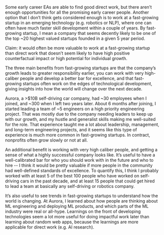 Some early career EAs are able to find good direct work, but there aren’t enough opportunities for all the promising early career people. Another option that I don’t think gets considered enough is to work at a fast-growing startup in an emerging technology (e.g. robotics or NLP), where one can often have much faster skill development within a couple of years. By fast-growing startup, I mean a company that seems decently likely to be one of the top ~20 highest valued startups founded in a given 5 year period.

Claim: it would often be more valuable to work at a fast-growing startup than direct work that doesn’t seem likely to have high positive counterfactual impact or high potential for individual growth.

The three main benefits from fast-growing startups are that the company’s growth leads to greater responsibility earlier, you can work with very high-caliber people and develop a better bar for excellence, and that fast-growing startups often work on the edges of technological development, giving insights into how the world will change over the next decade.

Aurora, a >$10B self-driving car company, had ~30 employees when I joined, and ~300 when I left two years later. About 6 months after joining, I started leading a team of ~5 engineers on a high priority engineering project. That was mostly due to the company needing leaders to keep up with our growth, and my hustle and generalist skills making me well-suited for the role. That experience taught me a lot about leadership, management, and long-term engineering projects, and it seems like this type of experience is much more common in fast-growing startups. In contract, nonprofits often grow slowly or not at all.

An additional benefit is working with very high caliber people, and getting a sense of what a highly successful company looks like. It’s useful to have a well-calibrated bar for who you should work with in the future and who to hire -- I think it would be pretty valuable if more people in the community had well-defined standards of excellence. To quantify this, I think I probably worked with at least 5 of the best 100 people who have worked on self-driving cars in the past decade, and at least 15 people that could get hired to lead a team at basically any self-driving or robotics company.

It’s also useful to see trends in fast-growing startups to understand how the world is changing. At Aurora, I learned about how people are thinking about ML engineering and deploying ML products, and which parts of the ML industry were real or all-hype. Learnings on the front of developing technologies seem a lot more useful for doing impactful work later than learning about random web apps, because the learnings are more applicable for direct work (e.g. AI research).
